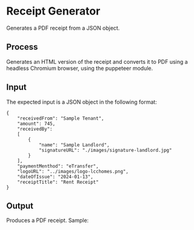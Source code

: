 # Receipt Generator

Generates a PDF receipt from a JSON object.

## Process

Generates an HTML version of the receipt and converts it to PDF using a headless Chromium browser, using the puppeteer module.

## Input

The expected input is a JSON object in the following format:

```
{
    "receivedFrom": "Sample Tenant",
    "amount": 745,
    "receivedBy": 
    [
        {
            "name": "Sample Landlord",
            "signatureURL": "./images/signature-landlord.jpg"
        }
    ],
    "paymentMenthod": "eTransfer",
    "logoURL": "../images/logo-lcchomes.png",
    "dateOfIssue": "2024-01-13",
    "receiptTitle": "Rent Receipt"
}
```

## Output

Produces a PDF receipt. Sample:

